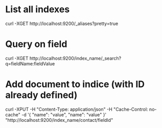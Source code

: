 # List all indexes

curl -XGET http://localhost:9200/_aliases?pretty=true

# Query on field

curl -XGET http://localhost:9200/index_name/_search?q=fieldName:fieldValue

# Add document to indice (with ID already defined)

curl -XPUT -H "Content-Type: application/json" -H "Cache-Control: no-cache" -d '{
                    "name": "value",
                    "name": "value"
}' "http://localhost:9200/index_name/contact/fieldId"


